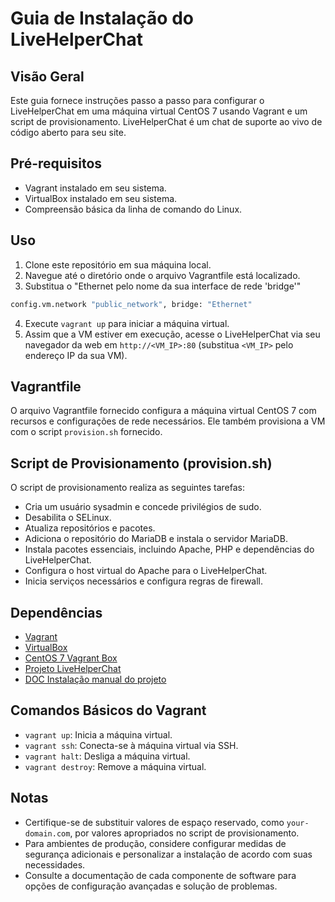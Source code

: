 # Guia de Instalação do LiveHelperChat

## Visão Geral
Este guia fornece instruções passo a passo para configurar o LiveHelperChat em uma máquina virtual CentOS 7 usando Vagrant e um script de provisionamento. LiveHelperChat é um chat de suporte ao vivo de código aberto para seu site.

## Pré-requisitos
- Vagrant instalado em seu sistema.
- VirtualBox instalado em seu sistema.
- Compreensão básica da linha de comando do Linux.

## Uso
1. Clone este repositório em sua máquina local.
2. Navegue até o diretório onde o arquivo Vagrantfile está localizado.
3. Substitua o "Ethernet pelo nome da sua interface de rede 'bridge'"
```bash
config.vm.network "public_network", bridge: "Ethernet"
```
4. Execute `vagrant up` para iniciar a máquina virtual.
5. Assim que a VM estiver em execução, acesse o LiveHelperChat via seu navegador da web em `http://<VM_IP>:80` (substitua `<VM_IP>` pelo endereço IP da sua VM).

## Vagrantfile
O arquivo Vagrantfile fornecido configura a máquina virtual CentOS 7 com recursos e configurações de rede necessários. Ele também provisiona a VM com o script `provision.sh` fornecido.

## Script de Provisionamento (provision.sh)
O script de provisionamento realiza as seguintes tarefas:
- Cria um usuário sysadmin e concede privilégios de sudo.
- Desabilita o SELinux.
- Atualiza repositórios e pacotes.
- Adiciona o repositório do MariaDB e instala o servidor MariaDB.
- Instala pacotes essenciais, incluindo Apache, PHP e dependências do LiveHelperChat.
- Configura o host virtual do Apache para o LiveHelperChat.
- Inicia serviços necessários e configura regras de firewall.

## Dependências
- [Vagrant](https://www.vagrantup.com/downloads)
- [VirtualBox](https://www.virtualbox.org/wiki/Downloads)
- [CentOS 7 Vagrant Box](https://app.vagrantup.com/centos/boxes/7)
- [Projeto LiveHelperChat](https://github.com/LiveHelperChat/livehelperchat/releases)
- [DOC Instalação manual do projeto](https://doc.livehelperchat.com/docs/install)

## Comandos Básicos do Vagrant
- `vagrant up`: Inicia a máquina virtual.
- `vagrant ssh`: Conecta-se à máquina virtual via SSH.
- `vagrant halt`: Desliga a máquina virtual.
- `vagrant destroy`: Remove a máquina virtual.

## Notas
- Certifique-se de substituir valores de espaço reservado, como `your-domain.com`, por valores apropriados no script de provisionamento.
- Para ambientes de produção, considere configurar medidas de segurança adicionais e personalizar a instalação de acordo com suas necessidades.
- Consulte a documentação de cada componente de software para opções de configuração avançadas e solução de problemas.
